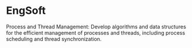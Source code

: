 # EngSoft
Process and Thread Management:  Develop algorithms and data structures for the efficient management of processes and threads, including process scheduling and thread synchronization.
